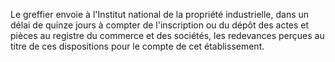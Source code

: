 Le greffier envoie à l'Institut national de la propriété industrielle, dans un délai de quinze jours à compter de l'inscription ou du dépôt des actes et pièces au registre du commerce et des sociétés, les redevances perçues au titre de ces dispositions pour le compte de cet établissement.